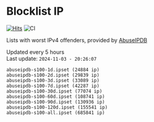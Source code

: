 # Blocklist IP

[![Hits](https://hits.seeyoufarm.com/api/count/incr/badge.svg?url=https%3A%2F%2Fgithub.com%2Fborestad%2Fblocklist-ip%2F&count_bg=%2379C83D&title_bg=%23555555&icon=&icon_color=%23E7E7E7&title=hits&edge_flat=false)](https://hits.seeyoufarm.com)  ![CI](https://img.shields.io/github/workflow/status/borestad/blocklist-ip/CI?style=flat-square)

Lists with worst IPv4 offenders, provided by [AbuseIPDB](https://www.abuseipdb.com/)

<!-- FOOTER-PLACEHOLDER -->
Updated every 5 hours<br>
Last update: `2024-11-03 - 20:26:07`
```
abuseipdb-s100-1d.ipset (24884 ip)
abuseipdb-s100-2d.ipset (29839 ip)
abuseipdb-s100-3d.ipset (33089 ip)
abuseipdb-s100-7d.ipset (42287 ip)
abuseipdb-s100-30d.ipset (77074 ip)
abuseipdb-s100-60d.ipset (108741 ip)
abuseipdb-s100-90d.ipset (130936 ip)
abuseipdb-s100-120d.ipset (155541 ip)
abuseipdb-s100-all.ipset (685841 ip)
```
